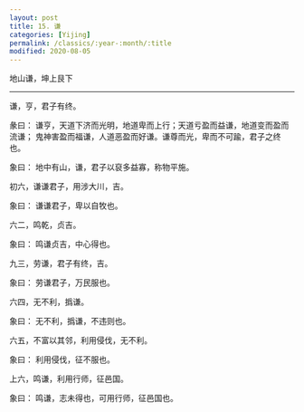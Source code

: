 ```yaml
---
layout: post
title: 15. 谦
categories: [Yijing]
permalink: /classics/:year-:month/:title
modified: 2020-08-05
---
```


地山谦，坤上艮下

---

谦，亨，君子有终。

彖曰： 谦亨，天道下济而光明，地道卑而上行；天道亏盈而益谦，地道变而盈而流谦；
鬼神害盈而福谦，人道恶盈而好谦。谦尊而光，卑而不可踰，君子之终也。

象曰： 地中有山，谦，君子以裒多益寡，称物平施。

初六，谦谦君子，用涉大川，吉。

象曰： 谦谦君子，卑以自牧也。

六二，鸣乾，贞吉。

象曰： 鸣谦贞吉，中心得也。

九三，劳谦，君子有终，吉。

象曰： 劳谦君子，万民服也。

六四，无不利，撝谦。

象曰： 无不利，撝谦，不违则也。

六五，不富以其邻，利用侵伐，无不利。

象曰： 利用侵伐，征不服也。

上六，鸣谦，利用行师，征邑国。

象曰： 鸣谦，志未得也，可用行师，征邑国也。
